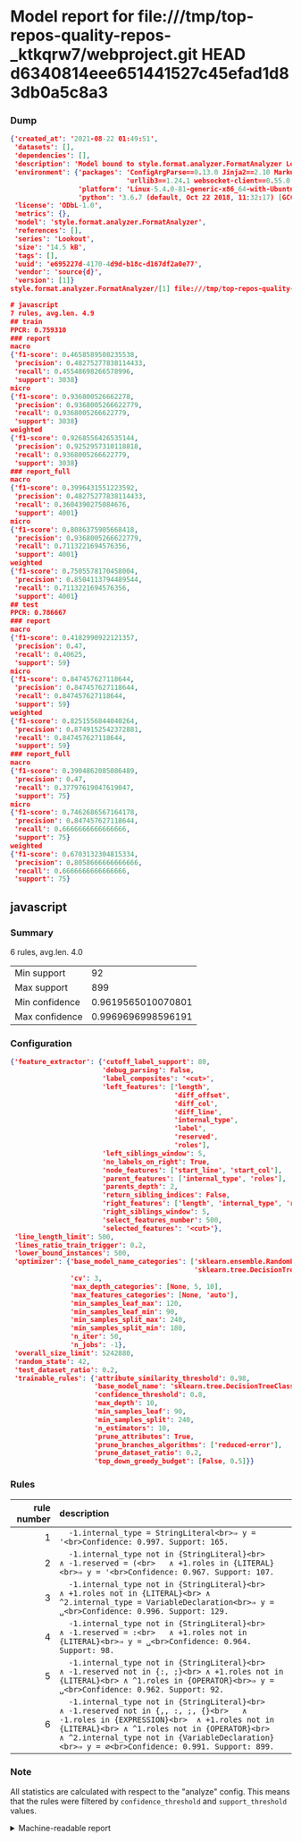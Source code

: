 # Model report for file:///tmp/top-repos-quality-repos-_ktkqrw7/webproject.git HEAD d6340814eee651441527c45efad1d83db0a5c8a3

### Dump

```json
{'created_at': '2021-08-22 01:49:51',
 'datasets': [],
 'dependencies': [],
 'description': 'Model bound to style.format.analyzer.FormatAnalyzer Lookout analyzer.',
 'environment': {'packages': 'ConfigArgParse==0.13.0 Jinja2==2.10 MarkupSafe==1.1.1 PyStemmer==1.3.0 PyYAML==5.1 Pympler==0.5 SQLAlchemy==1.2.10 SQLAlchemy-Utils==0.33.3 asdf==2.3.2 bblfsh==2.12.7 boto==2.49.0 boto3==1.9.130 botocore==1.12.130 cachetools==2.0.1 certifi==2019.3.9 chardet==3.0.4 clint==0.5.1 docker==3.7.0 docker-pycreds==0.4.0 dulwich==0.19.11 grpcio==1.19.0 grpcio-tools==1.19.0 humanfriendly==4.16.1 humanize==0.5.1 idna==2.8 jmespath==0.9.4 jsonschema==2.6.0 lookout-sdk==0.4.1 lookout-sdk-ml==0.19.0 lookout-style==0.2.0 lz4==2.1.6 modelforge==0.12.1 numpy==1.16.2 packaging==19.0 pandas==0.22.0 pip==19.0.3 protobuf==3.7.0 psycopg2-binary==2.7.5 pygtrie==2.3 pyparsing==2.3.1 python-dateutil==2.8.0 python-igraph==0.7.1.post6 pytz==2019.1 requests==2.21.0 requirements-parser==0.2.0 scikit-learn==0.20.1 scikit-optimize==0.5.2 scipy==1.2.1 semantic-version==2.6.0 setuptools==40.8.0 six==1.12.0 smart-open==1.8.1 sourced-ml==0.8.2 spdx==2.5.0 stringcase==1.2.0 tabulate==0.8.2 tqdm==4.31.1 '
                             'urllib3==1.24.1 websocket-client==0.55.0 xxhash==1.3.0',
                 'platform': 'Linux-5.4.0-81-generic-x86_64-with-Ubuntu-18.04-bionic',
                 'python': '3.6.7 (default, Oct 22 2018, 11:32:17) [GCC 8.2.0]'},
 'license': 'ODbL-1.0',
 'metrics': {},
 'model': 'style.format.analyzer.FormatAnalyzer',
 'references': [],
 'series': 'Lookout',
 'size': '14.5 kB',
 'tags': [],
 'uuid': 'e695227d-4170-4d9d-b18c-d167df2a0e77',
 'vendor': 'source{d}',
 'version': [1]}
style.format.analyzer.FormatAnalyzer/[1] file:///tmp/top-repos-quality-repos-_ktkqrw7/webproject.git d6340814eee651441527c45efad1d83db0a5c8a3

# javascript
7 rules, avg.len. 4.9
## train
PPCR: 0.759310
### report
macro
{'f1-score': 0.4658589508235538,
 'precision': 0.48275277838114433,
 'recall': 0.45548698266578996,
 'support': 3038}
micro
{'f1-score': 0.936800526662278,
 'precision': 0.9368005266622779,
 'recall': 0.9368005266622779,
 'support': 3038}
weighted
{'f1-score': 0.9268556426535144,
 'precision': 0.9252957310118818,
 'recall': 0.9368005266622779,
 'support': 3038}
### report_full
macro
{'f1-score': 0.3996431551223592,
 'precision': 0.48275277838114433,
 'recall': 0.3604390275084676,
 'support': 4001}
micro
{'f1-score': 0.8086375905668418,
 'precision': 0.9368005266622779,
 'recall': 0.7113221694576356,
 'support': 4001}
weighted
{'f1-score': 0.7505578170458004,
 'precision': 0.8504113794489544,
 'recall': 0.7113221694576356,
 'support': 4001}
## test
PPCR: 0.786667
### report
macro
{'f1-score': 0.4182990922121357,
 'precision': 0.47,
 'recall': 0.40625,
 'support': 59}
micro
{'f1-score': 0.847457627118644,
 'precision': 0.847457627118644,
 'recall': 0.847457627118644,
 'support': 59}
weighted
{'f1-score': 0.8251556844040264,
 'precision': 0.8749152542372881,
 'recall': 0.847457627118644,
 'support': 59}
### report_full
macro
{'f1-score': 0.3904862085086489,
 'precision': 0.47,
 'recall': 0.37797619047619047,
 'support': 75}
micro
{'f1-score': 0.7462686567164178,
 'precision': 0.847457627118644,
 'recall': 0.6666666666666666,
 'support': 75}
weighted
{'f1-score': 0.6703132304815334,
 'precision': 0.8058666666666666,
 'recall': 0.6666666666666666,
 'support': 75}
```

## javascript
### Summary
6 rules, avg.len. 4.0

| | |
|-|-|
|Min support|92|
|Max support|899|
|Min confidence|0.9619565010070801|
|Max confidence|0.9969696998596191|

### Configuration

```json
{'feature_extractor': {'cutoff_label_support': 80,
                       'debug_parsing': False,
                       'label_composites': '<cut>',
                       'left_features': ['length',
                                         'diff_offset',
                                         'diff_col',
                                         'diff_line',
                                         'internal_type',
                                         'label',
                                         'reserved',
                                         'roles'],
                       'left_siblings_window': 5,
                       'no_labels_on_right': True,
                       'node_features': ['start_line', 'start_col'],
                       'parent_features': ['internal_type', 'roles'],
                       'parents_depth': 2,
                       'return_sibling_indices': False,
                       'right_features': ['length', 'internal_type', 'reserved', 'roles'],
                       'right_siblings_window': 5,
                       'select_features_number': 500,
                       'selected_features': '<cut>'},
 'line_length_limit': 500,
 'lines_ratio_train_trigger': 0.2,
 'lower_bound_instances': 500,
 'optimizer': {'base_model_name_categories': ['sklearn.ensemble.RandomForestClassifier',
                                              'sklearn.tree.DecisionTreeClassifier'],
               'cv': 3,
               'max_depth_categories': [None, 5, 10],
               'max_features_categories': [None, 'auto'],
               'min_samples_leaf_max': 120,
               'min_samples_leaf_min': 90,
               'min_samples_split_max': 240,
               'min_samples_split_min': 180,
               'n_iter': 50,
               'n_jobs': -1},
 'overall_size_limit': 5242880,
 'random_state': 42,
 'test_dataset_ratio': 0.2,
 'trainable_rules': {'attribute_similarity_threshold': 0.98,
                     'base_model_name': 'sklearn.tree.DecisionTreeClassifier',
                     'confidence_threshold': 0.8,
                     'max_depth': 10,
                     'min_samples_leaf': 90,
                     'min_samples_split': 240,
                     'n_estimators': 10,
                     'prune_attributes': True,
                     'prune_branches_algorithms': ['reduced-error'],
                     'prune_dataset_ratio': 0.2,
                     'top_down_greedy_budget': [False, 0.5]}}
```

### Rules

| rule number | description |
|----:|:-----|
| 1 | `  -1.internal_type = StringLiteral<br>⇒ y = '<br>Confidence: 0.997. Support: 165.` |
| 2 | `  -1.internal_type not in {StringLiteral}<br>	∧ -1.reserved = (<br>	∧ +1.roles in {LITERAL}<br>⇒ y = '<br>Confidence: 0.967. Support: 107.` |
| 3 | `  -1.internal_type not in {StringLiteral}<br>	∧ +1.roles not in {LITERAL}<br>	∧ ^2.internal_type = VariableDeclaration<br>⇒ y = ␣<br>Confidence: 0.996. Support: 129.` |
| 4 | `  -1.internal_type not in {StringLiteral}<br>	∧ -1.reserved = :<br>	∧ +1.roles not in {LITERAL}<br>⇒ y = ␣<br>Confidence: 0.964. Support: 98.` |
| 5 | `  -1.internal_type not in {StringLiteral}<br>	∧ -1.reserved not in {:, ;}<br>	∧ +1.roles not in {LITERAL}<br>	∧ ^1.roles in {OPERATOR}<br>⇒ y = ␣<br>Confidence: 0.962. Support: 92.` |
| 6 | `  -1.internal_type not in {StringLiteral}<br>	∧ -1.reserved not in {,, :, ;, {}<br>	∧ -1.roles in {EXPRESSION}<br>	∧ +1.roles not in {LITERAL}<br>	∧ ^1.roles not in {OPERATOR}<br>	∧ ^2.internal_type not in {VariableDeclaration}<br>⇒ y = ∅<br>Confidence: 0.991. Support: 899.` |

### Note
All statistics are calculated with respect to the "analyze" config. This means that the rules were filtered by
`confidence_threshold` and `support_threshold` values.

<details>
    <summary>Machine-readable report</summary>
```json
{"javascript": {"avg_rule_len": 4.0, "max_conf": 0.9969696998596191, "max_support": 899, "min_conf": 0.9619565010070801, "min_support": 92, "num_rules": 6}}
```
</details>

